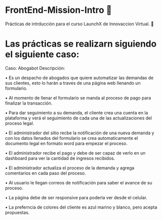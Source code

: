 # FrontEnd-Mission-Intro 🚀
Prácticas de intrducción para el curso LaunchX de Innovaccion Virtual.
🤖

# Las prácticas se realizarn siguiendo el siguiente caso: 
Caso: Abogabot Descripción:

  • Es un despacho de abogados que quiere automatizar las demandas de sus clientes, esto lo harán a traves de una página web llenando un formulario.

  • Al momento de llenar el formulario se manda al proceso de pago para finalizar la transacción.

  • Para dar seguimiento a su demanda, el cliente crea una cuenta en la plataforma y verá el seguimiento de cada una de las actualizaciones del proceso legal.

  • El administrador del sitio recbe la notificación de una nueva demanda y con los datos llenados del formulario se crea automaticamente el documento legal en formato word para     empezar el proceso.

  • El administrador recibe el pago y debe de ser capaz de verlo en un dashboard para ver la cantidad de ingresos recibidos.

  • El administrador actualiza el proceso de la demanda y agrega comentarios en cada paso del proceso.

  • Al usuario le llegan correos de notificación para saber el avance de su proceso.

  • La página debe de ser responsive para poderla ver desde el celular.

  • La preferncia de colores del cliente es azul marino y blanco, pero acepta propuestas.
